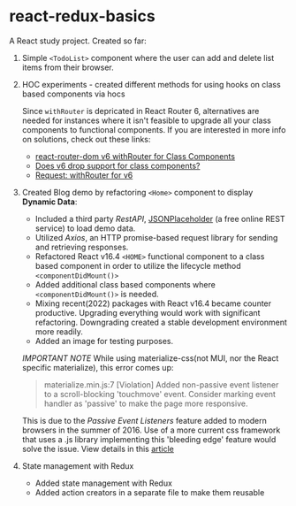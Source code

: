 # react-redux-basics
A React study project. Created so far:
  1. Simple `<TodoList>` component where the user can add and delete list items from their browser.
  2. HOC experiments - created different methods for using hooks on class based components via hocs

      Since `withRouter` is depricated in React Router 6, alternatives are needed for instances where it isn't feasible to upgrade all your class components to functional components. If you are interested in more info on solutions, check out these links:
      - [react-router-dom v6 withRouter for Class Components](https://stackoverflow.com/questions/70169810/react-router-dom-v6-typescript-withrouter-for-class-components)
      - [Does v6 drop support for class components?](https://github.com/remix-run/react-router/issues/8146)
      - [Request: withRouter for v6](https://github.com/remix-run/react-router/issues/7256)
  
  3.  Created Blog demo by refactoring `<Home>` component to display **Dynamic Data**:

      - Included a third party *RestAPI*, [JSONPlaceholder](https://jsonplaceholder.typicode.com/guide/) (a free online REST service) to load demo data.
      - Utilized *Axios*, an HTTP promise-based request library for sending and retrieving responses.
      - Refactored React v16.4 `<HOME>` functional component to a class based component in order to utilize the lifecycle method `<componentDidMount()>`
      - Added additional class based components where `<componentDidMount()>` is needed.
      - Mixing recent(2022) packages with React v16.4 became counter productive. Upgrading everything would work with significant refactoring. Downgrading created a stable development environment more readily.
      - Added an image for testing purposes.

      *IMPORTANT NOTE*
      While using materialize-css(not MUI, nor the React specific materialize), this error comes up:

      >materialize.min.js:7 [Violation] Added non-passive event listener to a scroll-blocking 'touchmove' event. Consider marking event handler as 'passive' to make the page more responsive.

      This is due to the *Passive Event Listeners* feature added to modern browsers in the summer of 2016. Use of a more current css framework that uses a .js library implementing this 'bleeding edge' feature would solve the issue. View details in this [article](https://stackoverflow.com/questions/39152877/consider-marking-event-handler-as-passive-to-make-the-page-more-responsive)
      
  4.  State management with Redux
      - Added state management with Redux
      - Added action creators in a separate file to make them reusable